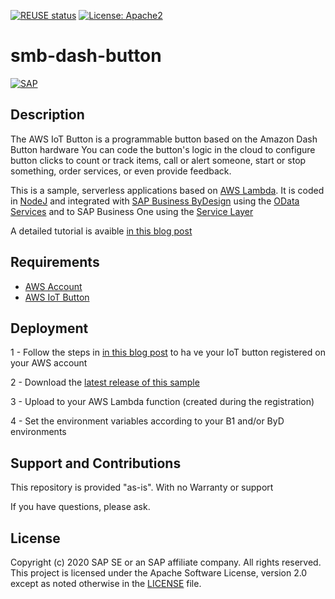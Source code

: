 [![REUSE status](https://api.reuse.software/badge/github.com/SAP-samples/smb-dash-button)](https://api.reuse.software/info/github.com/SAP-samples/smb-dash-button)
[![License: Apache2](https://img.shields.io/badge/License-Apache2-green.svg)](https://opensource.org/licenses/Apache-2.0)

# smb-dash-button
[![SAP](https://i.imgur.com/0PLCJPD.png)](http://cloudplatform.sap.com/)

## Description
The AWS IoT Button is a programmable button based on the Amazon Dash Button hardware You can code the button's logic in the cloud to configure button clicks to count or track items, call or alert someone, start or stop something, order services, or even provide feedback.

This is a sample, serverless applications based on [AWS Lambda](https://aws.amazon.com/lambda/). It is coded in [NodeJ](https://nodejs.org/en/) and integrated with [SAP Business ByDesign](https://www.sap.com/uk/products/business-bydesign.html) using the [OData Services](https://odata.org) and to SAP Business One using the [Service Layer]()

A detailed tutorial is avaible [in this blog post](https://blogs.sap.com/2019/02/06/iot-made-simple-with-sap-business-one-and-sap-business-bydesign/)


## Requirements
* [AWS Account](https://aws.amazon.com/)
* [AWS IoT Button](https://aws.amazon.com/iotbutton/)


## Deployment
1 - Follow the steps in [in this blog post](https://blogs.sap.com/2019/02/06/iot-made-simple-with-sap-business-one-and-sap-business-bydesign/) to ha ve your IoT button registered on your AWS account

2 - Download the [latest release of this sample](https://github.com/SAP-samples/smb-dash-button/releases/latest)

3 - Upload to your AWS Lambda function (created during the registration)

4 - Set the environment variables according to your B1 and/or ByD environments

## Support and Contributions  
This repository is provided "as-is". With no Warranty or support

If you have questions, please ask.

## License
Copyright (c) 2020 SAP SE or an SAP affiliate company. All rights reserved. This project is licensed under the Apache Software License, version 2.0 except as noted otherwise in the [LICENSE](LICENSES/Apache-2.0.txt) file.
